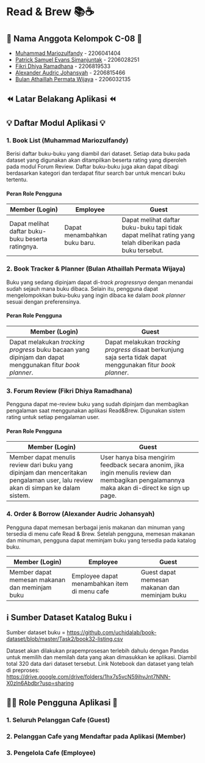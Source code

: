 # Read & Brew 📚☕️

## 👥 Nama Anggota Kelompok C-08 👥
* [Muhammad Mariozulfandy](https://github.com/riozulfandy) - 2206041404
* [Patrick Samuel Evans Simanjuntak](https://github.com/patrickSevans123) - 2206028251
* [Fikri Dhiya Ramadhana](https://github.com/fikrirmdhna) - 2206819533
* [Alexander Audric Johansyah](https://github.com/audricjohansyah) - 2206815466
* [Bulan Athaillah Permata Wijaya](https://github.com/bulanath) - 2206032135

## ⏪ Latar Belakang Aplikasi ⏪

## 💡 Daftar Modul Aplikasi 💡
### 1. Book List (Muhammad Mariozulfandy)
Berisi daftar buku-buku yang diambil dari dataset. Setiap data buku pada dataset yang digunakan akan ditampilkan beserta rating yang diperoleh pada modul Forum Review. Daftar buku-buku juga akan dapat dibagi berdasarkan kategori dan terdapat fitur search bar untuk mencari buku tertentu.
#### Peran Role Pengguna
| Member (Login)  | Employee  | Guest |
| ------------- | ------------- | ------------- |
| Dapat melihat daftar buku-buku beserta ratingnya.  | Dapat menambahkan buku baru.  | Dapat melihat daftar buku-buku tapi tidak dapat melihat rating yang telah diberikan pada buku tersebut.  |
### 2. Book Tracker & Planner (Bulan Athaillah Permata Wijaya)
Buku yang sedang dipinjam dapat di-_track progressnya_ dengan menandai sudah sejauh mana buku dibaca. Selain itu, pengguna dapat mengelompokkan buku-buku yang ingin dibaca ke dalam _book planner_ sesuai dengan preferensinya.
#### Peran Role Pengguna
| Member (Login)  | Guest |
| ------------- | ------------- |
| Dapat melakukan _tracking progress_ buku bacaan yang dipinjam dan dapat menggunakan fitur _book planner_. | Dapat melakukan _tracking progress_ disaat berkunjung saja serta tidak dapat menggunakan fitur _book planner_. |
### 3. Forum Review (Fikri Dhiya Ramadhana)
Pengguna dapat me-review buku yang sudah dipinjam dan membagikan pengalaman saat menggunakan aplikasi Read&Brew. Digunakan sistem rating untuk setiap pengalaman user. 
#### Peran Role Pengguna
| Member (Login)  | Guest |
| ------------- | ------------- |
| Member dapat menulis review dari buku yang dipinjam dan menceritakan pengalaman user, lalu review akan di simpan ke dalam sistem. | User hanya bisa mengirim feedback secara anonim, jika ingin menulis review dan membagikan pengalamannya maka akan di-direct ke sign up page. |

### 4. Order & Borrow (Alexander Audric Johansyah)
Pengguna dapat memesan berbagai jenis makanan dan minuman yang tersedia di menu cafe Read & Brew. Setelah pengguna, memesan makanan dan minuman, pengguna dapat meminjam buku yang tersedia pada katalog buku.

| Member (Login)  | Employee | Guest |
| ------------- | ------------- | ------------- |
| Member dapat memesan makanan dan meminjam buku | Employee dapat menambahkan item di menu cafe | Guest dapat memesan makanan dan meminjam buku

## ℹ Sumber Dataset Katalog Buku ℹ
Sumber dataset buku = https://github.com/uchidalab/book-dataset/blob/master/Task2/book32-listing.csv

Dataset akan dilakukan prapemprosesan terlebih dahulu dengan Pandas untuk memilih dan memilah data yang akan dimasukkan ke aplikasi. Diambil total 320 data dari dataset tersebut. Link Notebook dan dataset yang telah di preproses:
https://drive.google.com/drive/folders/1hx7s5vcN59ihvJnt7NNN-X0zln6Abdbr?usp=sharing

## 👱‍♂️ Role Pengguna Aplikasi 👩
### 1. Seluruh Pelanggan Cafe (Guest)
### 2. Pelanggan Cafe yang Mendaftar pada Aplikasi (Member)
### 3. Pengelola Cafe (Employee)